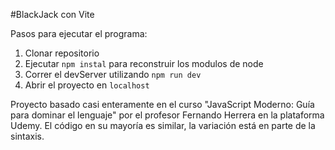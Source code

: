 #BlackJack con Vite

Pasos para ejecutar el programa:

1. Clonar repositorio
2. Ejecutar ```npm instal``` para reconstruir los modulos de node
3. Correr el devServer utilizando ```npm run dev```
4. Abrir el proyecto en ```localhost```

Proyecto basado casi enteramente en el curso "JavaScript Moderno: Guía para dominar el lenguaje" por el profesor Fernando Herrera en la plataforma Udemy. El código en su mayoría es similar, la variación está en parte de la sintaxis.

